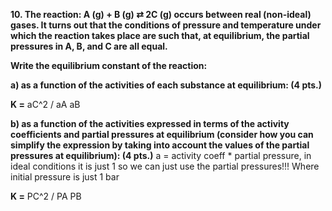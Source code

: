 **10. The reaction: A (g) + B (g) ⇄ 2C (g) occurs between real (non-ideal) gases. It turns out that the conditions of pressure and temperature under which the reaction takes place are such that, at equilibrium, the partial pressures in A, B, and C are all equal.**

**Write the equilibrium constant of the reaction:**

**a) as a function of the activities of each substance at equilibrium: (4 pts.)**

**K =** aC^2 / aA aB

**b) as a function of the activities expressed in terms of the activity coefficients and partial pressures at equilibrium (consider how you can simplify the expression by taking into account the values of the partial pressures at equilibrium): (4 pts.)**
a = activity coeff * partial pressure, in ideal conditions it is just 1 so we can just use the partial pressures!!! Where initial pressure is just 1 bar

**K =** PC^2 / PA PB
